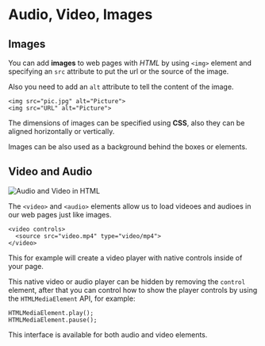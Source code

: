 # Audio, Video, Images

## Images

You can add **images** to web pages with *HTML* by using `<img>` element and specifying an `src` attribute to put the url or the source of the image.

Also you need to add an `alt` attribute to tell the content of the image.

```
<img src="pic.jpg" alt="Picture">
<img src="URL" alt="Picture">
```

The dimensions of images can be specified using **CSS**, also they can be aligned horizontally or vertically.

Images can be also used as a background behind the boxes or elements.

## Video and Audio

![Audio and Video in HTML](https://img.webnots.com/2016/02/Embed-Audio-and-Video-in-HTML.png)

The `<video>` and `<audio>` elements allow us to load videoes and audioes in our web pages just like images.

```
<video controls>
  <source src="video.mp4" type="video/mp4">
</video>
```

This for example will create a video player with native controls inside of your page.

This native video or audio player can be hidden by removing the `control` element, after that you can control how to show the player controls by using the `HTMLMediaElement` API, for example:

```
HTMLMediaElement.play();
HTMLMediaElement.pause();
```
This interface is available for both audio and video elements.